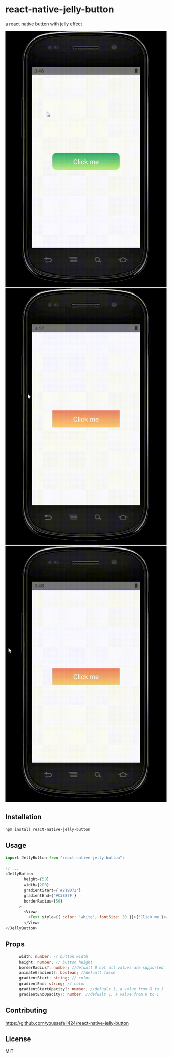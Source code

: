 # react-native-jelly-button

a react native button with jelly effect

![](gif1.gif) ![](gif2.gif) ![](gif3.gif)
## Installation

```sh
npm install react-native-jelly-button
```

## Usage

```js
import JellyButton from "react-native-jelly-button";

// ...
<JellyButton
        height={50}
        width={200}
        gradientStart={'#219D72'}
        gradientEnd={'#C3E87F'}
        borderRadius={50}
      >
        <View>
          <Text style={{ color: 'white', fontSize: 20 }}>{'Click me'}</Text>
        </View>
</JellyButton>
```

## Props
```ts
      width: number; // button width
      height: number; // button height
      borderRadius?: number; //defualt 0 not all values are supported
      animateGradient?: boolean; //defualt false
      gradientStart: string; // color
      gradientEnd: string; // color
      gradientStartOpacity?: number; //defualt 1, a value from 0 to 1
      gradientEndOpacity?: number; //defualt 1, a value from 0 to 1
```
      
## Contributing

https://github.com/youssefali424/react-native-jelly-button

## License

MIT
